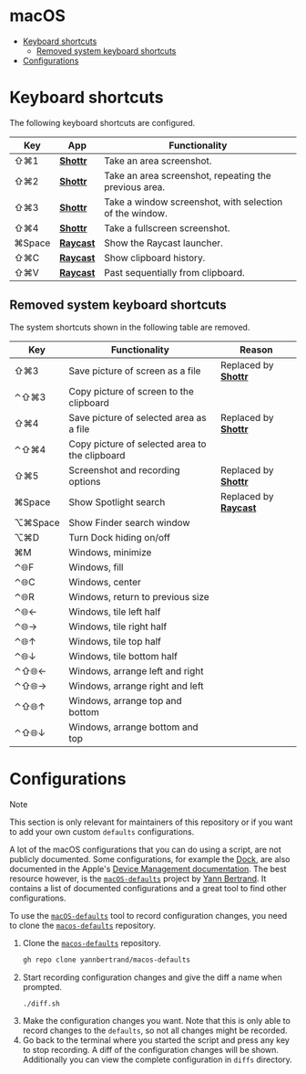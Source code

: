 # macOS <!-- omit in toc -->

- [Keyboard shortcuts](#keyboard-shortcuts)
  - [Removed system keyboard shortcuts](#removed-system-keyboard-shortcuts)
- [Configurations](#configurations)

# Keyboard shortcuts

The following keyboard shortcuts are configured.

| Key    | App                    | Functionality                                           |
| ------ | ---------------------- | ------------------------------------------------------- |
| ⇧⌘1    | [**Shottr**][shottr]   | Take an area screenshot.                                |
| ⇧⌘2    | [**Shottr**][shottr]   | Take an area screenshot, repeating the previous area.   |
| ⇧⌘3    | [**Shottr**][shottr]   | Take a window screenshot, with selection of the window. |
| ⇧⌘4    | [**Shottr**][shottr]   | Take a fullscreen screenshot.                           |
| ⌘Space | [**Raycast**][raycast] | Show the Raycast launcher.                              |
| ⇧⌘C    | [**Raycast**][raycast] | Show clipboard history.                                 |
| ⇧⌘V    | [**Raycast**][raycast] | Past sequentially from clipboard.                       |

## Removed system keyboard shortcuts

The system shortcuts shown in the following table are removed.

| Key     | Functionality                                  | Reason                             |
| ------- | ---------------------------------------------- | ---------------------------------- |
| ⇧⌘3     | Save picture of screen as a file               | Replaced by [**Shottr**][shottr]   |
| ⌃⇧⌘3    | Copy picture of screen to the clipboard        |                                    |
| ⇧⌘4     | Save picture of selected area as a file        | Replaced by [**Shottr**][shottr]   |
| ⌃⇧⌘4    | Copy picture of selected area to the clipboard |                                    |
| ⇧⌘5     | Screenshot and recording options               | Replaced by [**Shottr**][shottr]   |
| ⌘Space  | Show Spotlight search                          | Replaced by [**Raycast**][raycast] |
| ⌥⌘Space | Show Finder search window                      |                                    |
| ⌥⌘D     | Turn Dock hiding on/off                        |                                    |
| ⌘M      | Windows, minimize                              |                                    |
| ⌃🌐F    | Windows, fill                                  |                                    |
| ⌃🌐C    | Windows, center                                |                                    |
| ⌃🌐R    | Windows, return to previous size               |                                    |
| ⌃🌐←    | Windows, tile left half                        |                                    |
| ⌃🌐→    | Windows, tile right half                       |                                    |
| ⌃🌐↑    | Windows, tile top half                         |                                    |
| ⌃🌐↓    | Windows, tile bottom half                      |                                    |
| ⌃⇧🌐←   | Windows, arrange left and right                |                                    |
| ⌃⇧🌐→   | Windows, arrange right and left                |                                    |
| ⌃⇧🌐↑   | Windows, arrange top and bottom                |                                    |
| ⌃⇧🌐↓   | Windows, arrange bottom and top                |                                    |

# Configurations

> [!NOTE]
> This section is only relevant for maintainers of this repository or if you want to add your own custom `defaults` configurations.

A lot of the macOS configurations that you can do using a script, are not publicly documented. Some configurations, for example the [Dock](https://developer.apple.com/documentation/devicemanagement/dock), are also documented in the Apple's [Device Management documentation](https://developer.apple.com/documentation/devicemanagement). The best resource however, is the [`macOS-defaults`][macos-defaults] project by [Yann Bertrand](https://github.com/yannbertrand). It contains a list of documented configurations and a great tool to find other configurations.

To use the [`macOS-defaults`][macos-defaults] tool to record configuration changes, you need to clone the [`macos-defaults`][macos-defaults] repository.

1. Clone the [`macos-defaults`][macos-defaults] repository.
   ```sh
   gh repo clone yannbertrand/macos-defaults
   ```
2. Start recording configuration changes and give the diff a name when prompted.
   ```sh
   ./diff.sh
   ```
3. Make the configuration changes you want. Note that this is only able to record changes to the `defaults`, so not all changes might be recorded.
4. Go back to the terminal where you started the script and press any key to stop recording. A diff of the configuration changes will be shown. Additionally you can view the complete configuration in `diffs` directory.

[shottr]: https://shottr.cc/
[raycast]: https://www.raycast.com/
[macos-defaults]: https://github.com/yannbertrand/macos-defaults
